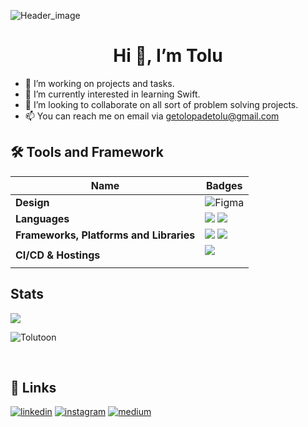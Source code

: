 
 ![Header_image](https://www.samurai-digital.com/app/uploads/2021/02/UIActions_2@2x.png)

<h1 align="center">Hi 👋, I’m Tolu </h1>

- 🔭 I’m working on projects and tasks.
- 🌱 I’m currently interested in learning Swift.
- 💞️ I’m looking to collaborate on all sort of problem solving projects.
- 📫 You can reach me on email via getolopadetolu@gmail.com



## 🛠 Tools and Framework
Name | Badges
--- | --- 
**Design**  |  ![Figma](https://img.shields.io/badge/figma-%23F24E1E.svg?style=for-the-badge&logo=figma&logoColor=white)
**Languages**  | <img src="https://img.shields.io/badge/Dart-0175C2?style=for-the-badge&logo=dart&logoColor=white" /> <img src="https://img.shields.io/badge/JavaScript-323330?style=for-the-badge&logo=javascript&logoColor=F7DF1E" /> 
**Frameworks, Platforms and Libraries** | <img src="https://img.shields.io/badge/Flutter-02569B?style=for-the-badge&logo=flutter&logoColor=white" /> <img src="https://img.shields.io/badge/React-20232A?style=for-the-badge&logo=react&logoColor=61DAFB" />
**CI/CD & Hostings**   |  <img src='https://img.shields.io/badge/Vercel-000000?style=for-the-badge&logo=vercel&logoColor=white'/></p>


## Stats
 <p><img align="center" src="https://github-readme-stats.vercel.app/api/top-langs/?username=tolutoon&layout=compact&theme=dark&hide_border=false" /></p>

<p><img align="center" src="https://github-readme-streak-stats.herokuapp.com/?user=tolutoon&theme=dark" alt="Tolutoon" /></p>
<br/>



## 🔗 Links
[![linkedin](https://img.shields.io/badge/linkedin-0A66C2?style=for-the-badge&logo=linkedin&logoColor=white)](https://www.linkedin.com/in/tolu-olopade)
[![instagram](https://img.shields.io/badge/instagram-1DA1F2?style=for-the-badge&logo=instagram&logoColor=white)](https://www.instagram.com/tolutoon)
[![medium](https://img.shields.io/badge/medium-fff?style=for-the-badge&logo=medium&logoColor=black)](https://medium.com/@getolopadetolu)
<!---
Tolutoon/Tolutoon is a ✨ special ✨ repository because its `README.md` (this file) appears on your GitHub profile.
You can click the Preview link to take a look at your changes.
--->
